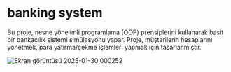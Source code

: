 # banking system
 Bu proje, nesne yönelimli programlama (OOP) prensiplerini kullanarak basit bir bankacılık sistemi simülasyonu yapar. Proje, müşterilerin hesaplarını yönetmek, para yatırma/çekme işlemleri yapmak için tasarlanmıştır.

 ![Ekran görüntüsü 2025-01-30 000252](https://github.com/user-attachments/assets/e596ccfb-e944-47fc-8ef0-9db0e787d3c1)

